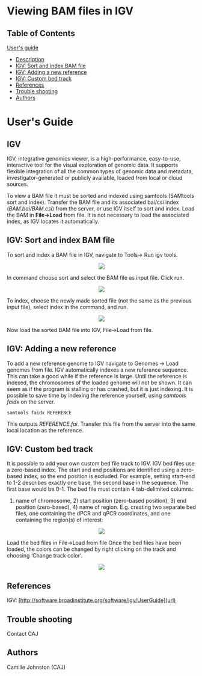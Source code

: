 # Viewing BAM files in IGV
## Table of Contents
[User's guide](#uguide)
- [Description](#descrip_)
- [IGV: Sort and index BAM file](#sort_index)
- [IGV: Adding a new reference](#add_ref)
- [IGV: Custom bed track](#custom_bed)
- [References](#refs)
- [Trouble shooting](#help_)
- [Authors](#authors_)

# <a name="uguide"></a> User's Guide
## <a name="descrip_"></a> IGV
IGV, integrative genomics viewer, is a high-performance, easy-to-use, interactive tool for the visual exploration of genomic data. It supports flexible integration of all the common types of genomic data and metadata, investigator-generated or publicly available, loaded from local or cloud sources.

To view a BAM file it must be sorted and indexed using samtools (SAMtools sort and index). Transfer the BAM file and its associated bai/csi index (_BAM.bai/BAM.csi_) from the server, or use IGV itself to sort and index. 
Load the BAM in **File->Load** from file. It is not necessary to load the associated index, as IGV locates it automatically.

## <a name="sort_index"></a> IGV: Sort and index BAM file
To sort and index a BAM file in IGV, navigate to Tools-> Run igv tools.

<p align="center">
<img src="https://user-images.githubusercontent.com/60882704/129716605-97944763-af2e-48ad-900f-c5eba36b7f60.png">
</p>

In command choose sort and select the BAM file as input file. Click run.

<p align="center">
<img src="https://user-images.githubusercontent.com/60882704/129716688-b26d5774-171d-4e1e-b9b6-c13c2ec29a93.png">
</p>

To index, choose the newly made sorted file (not the same as the previous input file), select index in the command, and run. 

<p align="center">
<img src="https://user-images.githubusercontent.com/60882704/129716766-78ada9b2-4b5c-44bb-9400-fc996eeb7537.png">
</p>

Now load the sorted BAM file into IGV, File->Load from file.

## <a name="add_ref"></a> IGV: Adding a new reference
To add a new reference genome to IGV navigate to Genomes -> Load genomes from file.
IGV automatically indexes a new reference sequence. This can take a good while if the reference is large. Until the reference is indexed, the chromosomes of the loaded genome will not be shown. It can seem as if the program is stalling or has crashed, but it is just indexing. It is possible to save time by indexing the reference yourself, using _samtools faidx_ on the server.
```
samtools faidx REFERENCE 
```
This outputs _REFERENCE.fai_. Transfer this file from the server into the same local location as the reference. 
## <a name="custom_bed"></a> IGV: Custom bed track
It is possible to add your own custom bed file track to IGV. IGV bed files use a zero-based index. The start and end positions are identified using a zero-based index, so the end position is excluded. For example, setting start-end to 1-2 describes exactly one base, the second base in the sequence. The first base would be 0-1.
The bed file must contain 4 tab-delimited columns:
1) name of chromosome, 2) start position (zero-based position), 3) end position (zero-based), 4) name of region.
E.g. creating two separate bed files, one containing the dPCR and qPCR coordinates, and one containing the region(s) of interest:

<p align="center">
<img src="https://user-images.githubusercontent.com/60882704/129717223-0f85e5a2-8447-4336-9755-6228923460e1.png">
</p>

Load the bed files in File->Load from file
Once the bed files have been loaded, the colors can be changed by right clicking on the track and choosing ‘Change track color’.

<p align="center">
<img src="https://user-images.githubusercontent.com/60882704/129717304-c0009ee7-6cb8-4771-9012-7295fe4bd2d9.png">
</p>

## <a name="refs"></a> References
IGV: [http://software.broadinstitute.org/software/igv/UserGuide](url)
## <a name="help_"></a> Trouble shooting
Contact CAJ

## <a name="authors_"></a> Authors
Camille Johnston (CAJ)
